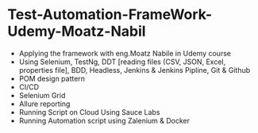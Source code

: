 # Test-Automation-FrameWork-Udemy-Moatz-Nabil
* Applying the framework with eng.Moatz Nabile in Udemy course
* Using Selenium, TestNg, DDT [reading files (CSV, JSON, Excel, properties file], BDD, Headless, Jenkins & Jenkins Pipline, Git & Github
* POM design pattern
* CI/CD
* Selenium Grid
* Allure reporting 
* Running Script on Cloud Using Sauce Labs
* Running Automation script using Zalenium & Docker

